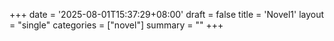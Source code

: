 +++
date = '2025-08-01T15:37:29+08:00'
draft = false
title = 'Novel1'
layout = "single" 
categories = ["novel"]
summary = ""
+++